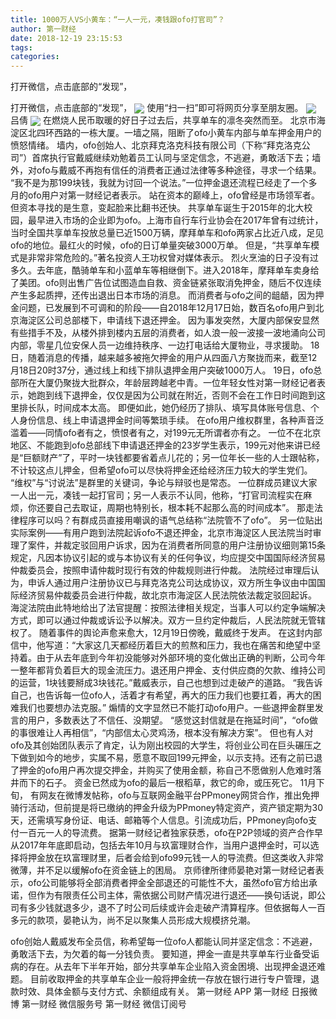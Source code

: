 ```yaml
---
title: 1000万人VS小黄车：“一人一元，凑钱跟ofo打官司”？
author: 第一财经
date: 2018-12-19 23:15:53
tags: 
categories: 
---
```

打开微信，点击底部的“发现”，
<!-- more -->
打开微信，点击底部的“发现”，
<img align="center" border="0" src="https://imgcdn.yicai.com/uppics/images/2018/12/bb9096ad696c76d89a7d54a1b39627ee.jpg" />
使用“扫一扫”即可将网页分享至朋友圈。
<img align="center" border="0" src="https://imgcdn.yicai.com/uppics/images/2018/12/a1a634f69a12e395e2744a93ea457593.jpg" />
吕倩
<img align="center" border="0" src="https://imgcdn.yicai.com/uppics/images/2018/12/707f8cd348ac21327f64580ec9cf31c2.jpg" />
在燃烧人民币取暖的好日子过去后，共享单车的凛冬突然而至。
北京市海淀区北四环西路的一栋大厦。一墙之隔，阻断了ofo小黄车内部与单车押金用户的愤怒情绪。
墙内，ofo创始人、北京拜克洛克科技有限公司（下称“拜克洛克公司”）首席执行官戴威继续劝勉着员工认同与坚定信念，不逃避，勇敢活下去；墙外，对ofo与戴威不再抱有信任的消费者正通过法律等多种途径，寻求一个结果。
“我不是为那199块钱，我就为讨回一个说法。”一位押金退还流程已经走了一个多月的ofo用户对第一财经记者表示。
站在资本的巅峰上，ofo曾经是市场领军者。但资本寻找的是生意，变起脸来比翻书还快。
共享单车诞生于2015年的北大校园，最早进入市场的企业即为ofo。上海市自行车行业协会在2017年曾有过统计，当时全国共享单车投放总量已近1500万辆，摩拜单车和ofo两家占比近八成，足见ofo的地位。最红火的时候，ofo的日订单量突破3000万单。
但是，“共享单车模式是非常非常危险的。”著名投资人王功权曾对媒体表示。
烈火烹油的日子没有过多久。去年底，酷骑单车和小蓝单车等相继倒下。进入2018年，摩拜单车卖身给了美团。ofo则出售广告位试图造血自救、资金链紧张取消免押金，随后不仅连续产生多起质押，还传出退出日本市场的消息。
而消费者与ofo之间的龃龉，因为押金问题，已发展到不可调和的阶段——自2018年12月17日始，数百名ofo用户到北京海淀区公司总部楼下，申请线下退还押金。
因为事发突然，大厦内部保安显然有些措手不及，从楼外排到楼内五层的消费者，如人浪一般一波接一波地涌向公司内部，零星几位安保人员一边维持秩序、一边打电话给大厦物业，寻求援助。
18日，随着消息的传播，越来越多被拖欠押金的用户从四面八方聚拢而来，截至12月18日20时37分，通过线上和线下排队退押金用户突破1000万人。
19日，ofo总部所在大厦仍聚拢大批群众，年龄层跨越老中青。一位年轻女性对第一财经记者表示，她跑到线下退押金，仅仅是因为公司就在附近，否则不会在工作日时间跑到这里排长队，时间成本太高。
即便如此，她仍经历了排队、填写具体账号信息、个人身份信息、线上申请退押金时间等繁琐手续。
在ofo用户维权群里，各种声音泛滥着——同情ofo者有之，愤恨者有之，对199元无所谓者亦有之。
一位不在北京地区、不能跑到ofo总部线下申请退还押金的23岁学生表示，199元对他来讲已经是“巨额财产”了，平时一块钱都要省着点儿花的；另一位年长一些的人士跟帖称，不计较这点儿押金，但希望ofo可以尽快将押金还给经济压力较大的学生党们。
“维权”与“讨说法”是群里的关键词，争论与辩驳也是常态。
一位群成员建议大家一人出一元，凑钱一起打官司；另一人表示不认同，他称，“打官司流程实在麻烦，你还要自己去取证，周期也特别长，根本耗不起那么高的时间成本”。
那走法律程序可以吗？有群成员直接用嘲讽的语气总结称“法院管不了ofo”。
另一位贴出实际案例——有用户跑到法院起诉ofo不退还押金，北京市海淀区人民法院当时审理了案件，并裁定驳回用户诉求，因为在消费者所同意的用户注册协议细则第15条规定，凡因本协议引起的或与本协议有关的任何争议，均应提交中国国际经济贸易仲裁委员会，按照申请仲裁时现行有效的仲裁规则进行仲裁。
法院经过审理后认为，申诉人通过用户注册协议已与拜克洛克公司达成协议，双方所生争议由中国国际经济贸易仲裁委员会进行仲裁，故北京市海淀区人民法院依法裁定驳回起诉。
海淀法院由此特地给出了法官提醒：按照法律相关规定，当事人可以约定争端解决方式，即可以通过仲裁或诉讼予以解决。双方一旦约定仲裁后，人民法院就无管辖权了。
随着事件的舆论声愈来愈大，12月19日傍晚，戴威终于发声。
在这封内部信中，他写道：“大家这几天都经历着巨大的煎熬和压力，我也在痛苦和绝望中坚持着。由于从去年底到今年初没能够对外部环境的变化做出正确的判断，公司今年一整年都背负着巨大的现金流压力。退还用户押金、支付供应商的欠款、维持公司的运营，1块钱要掰成3块钱花。”戴威表示，自己也想到过走破产的道路。
“我告诉自己，也告诉每一位ofo人，活着才有希望，再大的压力我们也要扛着，再大的困难我们也要想办法克服。”
煽情的文字显然已不能打动ofo用户。一些退押金群里发言的用户，多数表达了不信任、没期望。
“感觉这封信就是在拖延时间”，“ofo做的事很难让人再相信”，“内部信太心灵鸡汤，根本没有解决方案”。
但也有人对ofo及其创始团队表示了肯定，认为刚出校园的大学生，将创业公司在巨头碾压之下做到如今的地步，实属不易，愿意不取回199元押金，以示支持。还有之前已退了押金的ofo用户再次提交押金，并购买了使用金额，称自己不愿做别人危难时落井而下的石子。
资金已然成为ofo的最后一根稻草，救它的命，或压死它。
11月下旬， 有网友在微博发帖称，ofo与互联网金融平台PPmoney网贷合作，推出免押骑行活动，但前提是将已缴纳的押金升级为PPmoney特定资产，资产锁定期为30天，还需填写身份证、电话、邮箱等个人信息。引流成功后，PPmoney向ofo支付一百元一人的导流费。
据第一财经记者独家获悉，ofo在P2P领域的资产合作早从2017年年底即启动，包括去年10月与玖富理财合作，当用户退押金时，可以选择将押金放在玖富理财里，后者会给到ofo99元钱一人的导流费。但这类收入非常微薄，并不足以缓解ofo在资金链上的困局。
京师律所律师晏艳对第一财经记者表示，ofo公司能够将全部消费者押金全部退还的可能性不大，虽然ofo官方给出承诺，但作为有限责任公司主体，需依据公司财产情况进行退还——换句话说，即公司有多少钱就退多少，退不了时公司后续或许会走破产清算程序。但依据每人一百多元的款项，晏艳认为，尚不足以聚集人员形成大规模挤兑潮。
 
 
ofo创始人戴威发布全员信，称希望每一位ofo人都能认同并坚定信念：不逃避，勇敢活下去，为欠着的每一分钱负责。
要知道，押金一直是共享单车行业备受诟病的存在。从去年下半年开始，部分共享单车企业陷入资金困境、出现押金退还难题。
目前收取押金的共享单车企业一般将押金统一存放在银行进行专户管理，退款时效、具体金额与支付方式、余额组成有关。
第一财经
APP
第一财经
日报微博
第一财经
微信服务号
第一财经
微信订阅号
